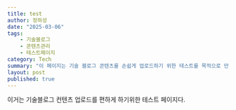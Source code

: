 ```yaml
---
title: test
author: 정하성
date: "2025-03-06"
tags:
    - 기술블로그
    - 콘텐츠관리
    - 테스트페이지
category: Tech
summary: "이 페이지는 기술 블로그 콘텐츠를 손쉽게 업로드하기 위한 테스트를 목적으로 만들어졌습니다. \n\n기술블로그는 많은 노력과 시간이 필요하지만, 효율적인 방법으로 관리하면 그 부담을 줄일 수 있습니다. \n\n여러분은 콘텐츠 업로드를 어떻게 간소화하고 있나요?  \n\n자세한 내용을 보고 싶으면 아래 링크를 통해 확인해주세요."
layout: post
published: true
---
```


이거는 기술블로그 컨텐츠 업로드를 편하게 하기위한 테스트 페이지다.



